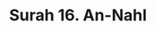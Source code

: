 ---
title       : "Surah 16. An-Nahl"
DATE        : 7/25/2018 9:18:17 AM
draft       : false
TYPE        : "quran"

BookCode    : "ARB"
SurahNumber : "16"
TotalAyah   : "128"
---